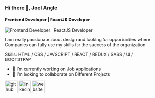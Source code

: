 ### Hi there 👋, Joel Angle
#### Frontend Developer | ReactJS Developer
![Frontend Developer | ReactJS Developer](https://media-exp1.licdn.com/dms/image/C4D16AQHds9NV8ER19A/profile-displaybackgroundimage-shrink_200_800/0/1616748064329?e=1623888000&v=beta&t=SsgzouYdGt2KUvESUaoQdLtBGyrCYutfQtgVDT_GKmA)

I am really passionate about design and looking for opportunities where Companies can fully use my skills for the success of the organization

Skills: HTML / CSS / JAVSCRIPT /  REACT / REDUX / SASS / UI / BOOTSTRAP 

- 🔭 I’m currently working on Job Applications 
- 👯 I’m looking to collaborate on Different Projects 


[<img src='https://cdn.jsdelivr.net/npm/simple-icons@3.0.1/icons/github.svg' alt='github' height='40'>](https://github.com/JoelAngels)  [<img src='https://cdn.jsdelivr.net/npm/simple-icons@3.0.1/icons/linkedin.svg' alt='linkedin' height='40'>](https://www.linkedin.com/in/https://www.linkedin.com/in/joel-angel-4b05141a3//)  [<img src='https://cdn.jsdelivr.net/npm/simple-icons@3.0.1/icons/icloud.svg' alt='website' height='40'>](https://joelangel.web.app)  

